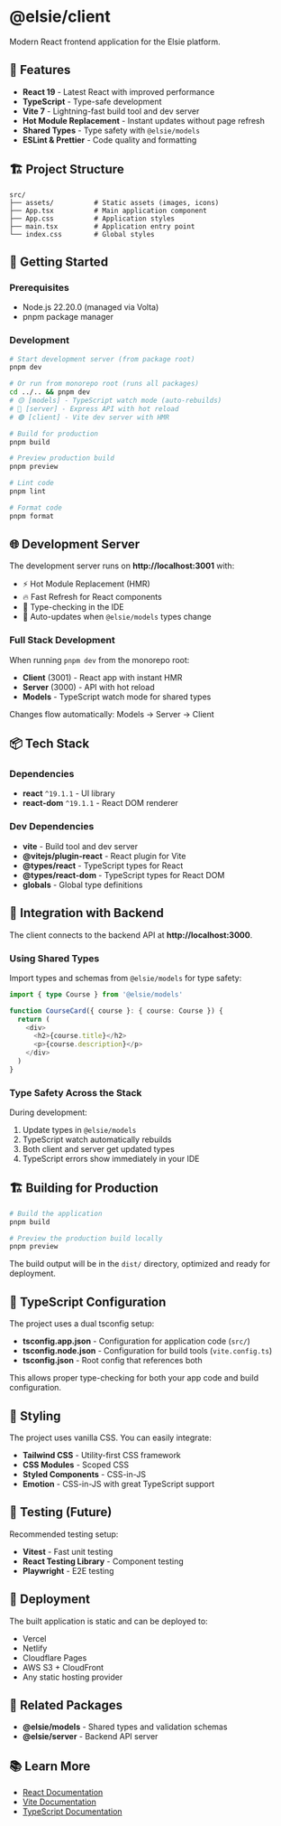 # @elsie/client

Modern React frontend application for the Elsie platform.

## 🚀 Features

- **React 19** - Latest React with improved performance
- **TypeScript** - Type-safe development
- **Vite 7** - Lightning-fast build tool and dev server
- **Hot Module Replacement** - Instant updates without page refresh
- **Shared Types** - Type safety with `@elsie/models`
- **ESLint & Prettier** - Code quality and formatting

## 🏗️ Project Structure

```
src/
├── assets/          # Static assets (images, icons)
├── App.tsx          # Main application component
├── App.css          # Application styles
├── main.tsx         # Application entry point
└── index.css        # Global styles
```

## 🔧 Getting Started

### Prerequisites

- Node.js 22.20.0 (managed via Volta)
- pnpm package manager

### Development

```bash
# Start development server (from package root)
pnpm dev

# Or run from monorepo root (runs all packages)
cd ../.. && pnpm dev
# 🟡 [models] - TypeScript watch mode (auto-rebuilds)
# 🔵 [server] - Express API with hot reload
# 🟢 [client] - Vite dev server with HMR

# Build for production
pnpm build

# Preview production build
pnpm preview

# Lint code
pnpm lint

# Format code
pnpm format
```

## 🌐 Development Server

The development server runs on **http://localhost:3001** with:

- ⚡ Hot Module Replacement (HMR)
- 🔥 Fast Refresh for React components
- 🎯 Type-checking in the IDE
- 🔄 Auto-updates when `@elsie/models` types change

### Full Stack Development

When running `pnpm dev` from the monorepo root:

- **Client** (3001) - React app with instant HMR
- **Server** (3000) - API with hot reload
- **Models** - TypeScript watch mode for shared types

Changes flow automatically: Models → Server → Client

## 📦 Tech Stack

### Dependencies

- **react** `^19.1.1` - UI library
- **react-dom** `^19.1.1` - React DOM renderer

### Dev Dependencies

- **vite** - Build tool and dev server
- **@vitejs/plugin-react** - React plugin for Vite
- **@types/react** - TypeScript types for React
- **@types/react-dom** - TypeScript types for React DOM
- **globals** - Global type definitions

## 🔗 Integration with Backend

The client connects to the backend API at **http://localhost:3000**.

### Using Shared Types

Import types and schemas from `@elsie/models` for type safety:

```typescript
import { type Course } from '@elsie/models'

function CourseCard({ course }: { course: Course }) {
  return (
    <div>
      <h2>{course.title}</h2>
      <p>{course.description}</p>
    </div>
  )
}
```

### Type Safety Across the Stack

During development:

1. Update types in `@elsie/models`
2. TypeScript watch automatically rebuilds
3. Both client and server get updated types
4. TypeScript errors show immediately in your IDE

## 🏗️ Building for Production

```bash
# Build the application
pnpm build

# Preview the production build locally
pnpm preview
```

The build output will be in the `dist/` directory, optimized and ready for deployment.

## 📝 TypeScript Configuration

The project uses a dual tsconfig setup:

- **tsconfig.app.json** - Configuration for application code (`src/`)
- **tsconfig.node.json** - Configuration for build tools (`vite.config.ts`)
- **tsconfig.json** - Root config that references both

This allows proper type-checking for both your app code and build configuration.

## 🎨 Styling

The project uses vanilla CSS. You can easily integrate:

- **Tailwind CSS** - Utility-first CSS framework
- **CSS Modules** - Scoped CSS
- **Styled Components** - CSS-in-JS
- **Emotion** - CSS-in-JS with great TypeScript support

## 🧪 Testing (Future)

Recommended testing setup:

- **Vitest** - Fast unit testing
- **React Testing Library** - Component testing
- **Playwright** - E2E testing

## 🚢 Deployment

The built application is static and can be deployed to:

- Vercel
- Netlify
- Cloudflare Pages
- AWS S3 + CloudFront
- Any static hosting provider

## 🔗 Related Packages

- **@elsie/models** - Shared types and validation schemas
- **@elsie/server** - Backend API server

## 📚 Learn More

- [React Documentation](https://react.dev)
- [Vite Documentation](https://vite.dev)
- [TypeScript Documentation](https://www.typescriptlang.org)
